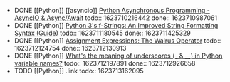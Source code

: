 - DONE [[Python]] [[asyncio]] [Python Asynchronous Programming - AsyncIO & Async/Await](https://youtu.be/t5Bo1Je9EmE)
  todo:: 1623710216442
  done:: 1623710987061
- DONE [[Python]] [Python 3's f-Strings: An Improved String Formatting Syntax (Guide)](https://realpython.com/python-f-strings/)
  todo:: 1623711180545
  done:: 1623711425329
- DONE [[Python]] [Assignment Expressions: The Walrus Operator](https://realpython.com/lessons/assignment-expressions/)
  todo:: 1623712124754
  done:: 1623712130913
- DONE [[Python]] [What's the meaning of underscores (_ & __) in Python variable names?](https://youtu.be/ALZmCy2u0jQ)
  todo:: 1623712197891
  done:: 1623712926658
- TODO [[Python]] .link
  todo:: 1623713162095